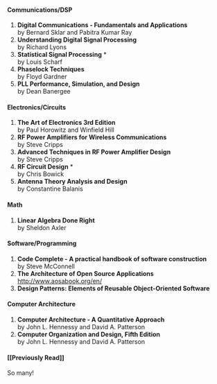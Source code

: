 #### Communications/DSP
1. **Digital Communications - Fundamentals and Applications**  
 by Bernard Sklar and Pabitra Kumar Ray
1. **Understanding Digital Signal Processing**  
 by Richard Lyons
1. **Statistical Signal Processing**  *  
 by Louis Scharf
1. **Phaselock Techniques**  
 by Floyd Gardner
1. **PLL Performance, Simulation, and Design**  
 by Dean Banergee

#### Electronics/Circuits
1. **The Art of Electronics 3rd Edition**  
 by Paul Horowitz and Winfield Hill
1. **RF Power Amplifiers for Wireless Communications**  
 by Steve Cripps
1. **Advanced Techniques in RF Power Amplifier Design**  
 by Steve Cripps
1. **RF Circuit Design**  *  
 by Chris Bowick
1. **Antenna Theory Analysis and Design**  
 by Constantine Balanis

#### Math
1. **Linear Algebra Done Right**  
 by Sheldon Axler

#### Software/Programming
1. **Code Complete - A practical handbook of software construction**  
 by Steve McConnell
1. **The Architecture of Open Source Applications**  
 http://www.aosabook.org/en/
1. **Design Patterns: Elements of Reusable Object-Oriented Software**

#### Computer Architecture
1. **Computer Architecture - A Quantitative Approach**  
 by John L. Hennessy and David A. Patterson
1. **Computer Organization and Design, Fifth Edition**  
 by John L. Hennessy and David A. Patterson

#### [[Previously Read]]

So many!